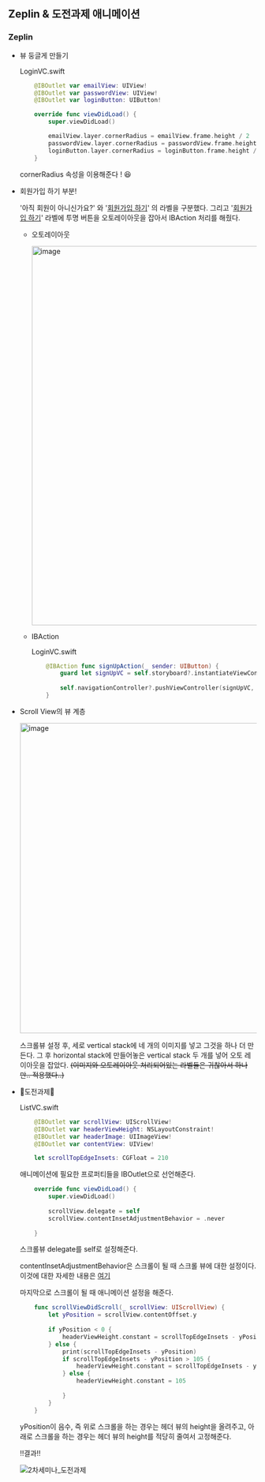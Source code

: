 ## Zeplin & 도전과제 애니메이션

### Zeplin

* 뷰 둥글게 만들기

  LoginVC.swift

  ```swift
      @IBOutlet var emailView: UIView!
      @IBOutlet var passwordView: UIView!
      @IBOutlet var loginButton: UIButton!
  
      override func viewDidLoad() {
          super.viewDidLoad()
  
          emailView.layer.cornerRadius = emailView.frame.height / 2
          passwordView.layer.cornerRadius = passwordView.frame.height / 2
          loginButton.layer.cornerRadius = loginButton.frame.height / 2
      }
  ```

  cornerRadius 속성을 이용해준다 ! 😆



* 회원가입 하기 부분!

  '아직 회원이 아니신가요?' 와 '<u>회원가입 하기</u>' 의 라벨을 구분했다.
  그리고 '<u>회원가입 하기</u>' 라벨에 투명 버튼을 오토레이아웃을 잡아서 IBAction 처리를 해줬다.

  * 오토레이아웃

    <img width="769" alt="image" src="https://user-images.githubusercontent.com/49138331/80960495-f43fdb00-8e43-11ea-907d-558317f5a58e.png">

  

  * IBAction

    LoginVC.swift

    ```swift
        @IBAction func signUpAction(_ sender: UIButton) {
            guard let signUpVC = self.storyboard?.instantiateViewController(withIdentifier: "SignUpVC") as? SignUpVC else { return }
            
            self.navigationController?.pushViewController(signUpVC, animated: true)
        }
    ```

  

* Scroll View의 뷰 계층

  <img width="629" alt="image" src="https://user-images.githubusercontent.com/49138331/80960768-75976d80-8e44-11ea-8935-b284a7b37c13.png">

  스크롤뷰 설정 후, 세로 vertical stack에 네 개의 이미지를 넣고 그것을 하나 더 만든다.
  그 후 horizontal stack에 만들어놓은 vertical stack 두 개를 넣어 오토 레이아웃을 잡았다.
  ~~(이미지와 오토레이아웃 처리되어있는 라벨들은 귀찮아서 하나만.. 적용했다..)~~



* 💫도전과제💫


  ListVC.swift

  ```swift
      @IBOutlet var scrollView: UIScrollView!
      @IBOutlet var headerViewHeight: NSLayoutConstraint!
      @IBOutlet var headerImage: UIImageView!
      @IBOutlet var contentView: UIView!
  
      let scrollTopEdgeInsets: CGFloat = 210
  ```

  애니메이션에 필요한 프로퍼티들을 IBOutlet으로 선언해준다.
  

  ```swift
      override func viewDidLoad() {
          super.viewDidLoad()
          
          scrollView.delegate = self
          scrollView.contentInsetAdjustmentBehavior = .never
        
      }
  ```

  스크롤뷰 delegate를 self로 설정해준다.

  contentInsetAdjustmentBehavior은 스크롤이 될 때 스크롤 뷰에 대한 설정이다.
  이것에 대한 자세한 내용은 [여기](https://zeddios.tistory.com/809)


  마지막으로 스크롤이 될 때 애니메이션 설정을 해준다.

  ```swift
      func scrollViewDidScroll(_ scrollView: UIScrollView) {
          let yPosition = scrollView.contentOffset.y
          
          if yPosition < 0 {
              headerViewHeight.constant = scrollTopEdgeInsets - yPosition
          } else {
              print(scrollTopEdgeInsets - yPosition)
              if scrollTopEdgeInsets - yPosition > 105 {
                  headerViewHeight.constant = scrollTopEdgeInsets - yPosition
              } else {
                  headerViewHeight.constant = 105
                  
              }
          }
      }
  ```

  yPosition이 음수, 즉 위로 스크롤을 하는 경우는 헤더 뷰의 height을 올려주고, 
  아래로 스크롤을 하는 경우는 헤더 뷰의 height를 적당히 줄여서 고정해준다.

  

  ‼️결과‼️
  
  ![2차세미나_도전과제](https://user-images.githubusercontent.com/49138331/80961078-200f9080-8e45-11ea-94af-759ce25e8e7f.gif)
